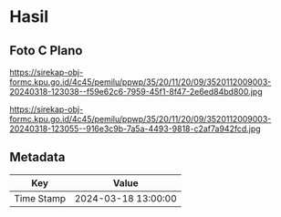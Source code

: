 # Hasil

## Foto C Plano

https://sirekap-obj-formc.kpu.go.id/4c45/pemilu/ppwp/35/20/11/20/09/3520112009003-20240318-123038--f59e62c6-7959-45f1-8f47-2e6ed84bd800.jpg

https://sirekap-obj-formc.kpu.go.id/4c45/pemilu/ppwp/35/20/11/20/09/3520112009003-20240318-123055--916e3c9b-7a5a-4493-9818-c2af7a942fcd.jpg


## Metadata

| Key        | Value               |
| ---------- | ------------------- |
| Time Stamp | 2024-03-18 13:00:00 |



